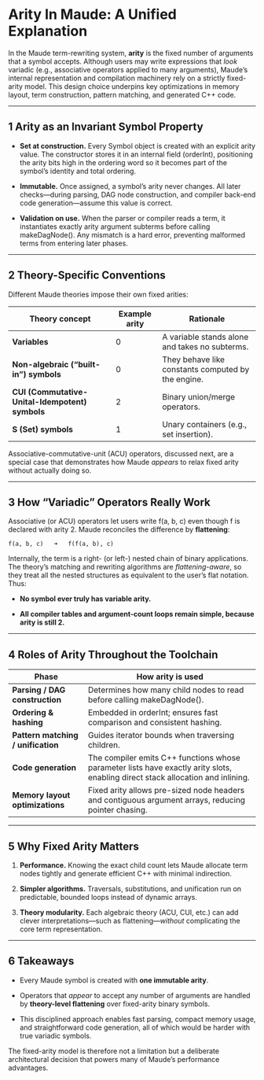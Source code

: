 # **Arity In Maude: A Unified Explanation**

In the Maude term-rewriting system, **arity** is the fixed number of arguments that a symbol accepts. Although users may write expressions that _look_ variadic (e.g., associative operators applied to many arguments), Maude’s internal representation and compilation machinery rely on a strictly fixed-arity model. This design choice underpins key optimizations in memory layout, term construction, pattern matching, and generated C++ code.

---

## **1 Arity as an Invariant Symbol Property**

- **Set at construction.** Every Symbol object is created with an explicit arity value. The constructor stores it in an internal field (orderInt), positioning the arity bits high in the ordering word so it becomes part of the symbol’s identity and total ordering.

- **Immutable.** Once assigned, a symbol’s arity never changes. All later checks—during parsing, DAG node construction, and compiler back-end code generation—assume this value is correct.

- **Validation on use.** When the parser or compiler reads a term, it instantiates exactly arity argument subterms before calling makeDagNode(). Any mismatch is a hard error, preventing malformed terms from entering later phases.

---

## **2 Theory-Specific Conventions**

Different Maude theories impose their own fixed arities:

|**Theory concept**|**Example arity**|**Rationale**|
|---|---|---|
|**Variables**|0|A variable stands alone and takes no subterms.|
|**Non-algebraic (“built-in”) symbols**|0|They behave like constants computed by the engine.|
|**CUI (Commutative-Unital-Idempotent) symbols**|2|Binary union/merge operators.|
|**S (Set) symbols**|1|Unary containers (e.g., set insertion).|

Associative-commutative-unit (ACU) operators, discussed next, are a special case that demonstrates how Maude _appears_ to relax fixed arity without actually doing so.

---

## **3 How “Variadic” Operators Really Work**

Associative (or ACU) operators let users write f(a, b, c) even though f is declared with arity 2. Maude reconciles the difference by **flattening**:

```
f(a, b, c)   ➜   f(f(a, b), c)
```

Internally, the term is a right- (or left-) nested chain of binary applications. The theory’s matching and rewriting algorithms are _flattening-aware_, so they treat all the nested structures as equivalent to the user’s flat notation. Thus:

- **No symbol ever truly has variable arity.**

- **All compiler tables and argument-count loops remain simple, because arity is still 2.**

---

## **4 Roles of Arity Throughout the Toolchain**

|**Phase**|**How arity is used**|
|---|---|
|**Parsing / DAG construction**|Determines how many child nodes to read before calling makeDagNode().|
|**Ordering & hashing**|Embedded in orderInt; ensures fast comparison and consistent hashing.|
|**Pattern matching / unification**|Guides iterator bounds when traversing children.|
|**Code generation**|The compiler emits C++ functions whose parameter lists have exactly arity slots, enabling direct stack allocation and inlining.|
|**Memory layout optimizations**|Fixed arity allows pre-sized node headers and contiguous argument arrays, reducing pointer chasing.|

---

## **5 Why Fixed Arity Matters**

1. **Performance.** Knowing the exact child count lets Maude allocate term nodes tightly and generate efficient C++ with minimal indirection.

2. **Simpler algorithms.** Traversals, substitutions, and unification run on predictable, bounded loops instead of dynamic arrays.

3. **Theory modularity.** Each algebraic theory (ACU, CUI, etc.) can add clever interpretations—such as flattening—_without_ complicating the core term representation.

---

## **6 Takeaways**

- Every Maude symbol is created with **one immutable arity**.

- Operators that _appear_ to accept any number of arguments are handled by **theory-level flattening** over fixed-arity binary symbols.

- This disciplined approach enables fast parsing, compact memory usage, and straightforward code generation, all of which would be harder with true variadic symbols.

The fixed-arity model is therefore not a limitation but a deliberate architectural decision that powers many of Maude’s performance advantages.
